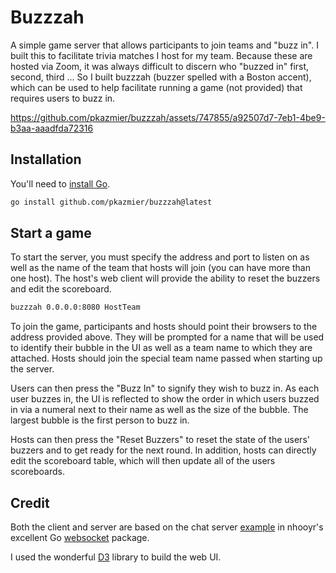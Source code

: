 # Buzzzah

A simple game server that allows participants to join teams and "buzz in". I
built this to facilitate trivia matches I host for my team. Because these are
hosted via Zoom, it was always difficult to discern who "buzzed in" first,
second, third ... So I built buzzzah (buzzer spelled with a Boston accent),
which can be used to help facilitate running a game (not provided) that
requires users to buzz in.

https://github.com/pkazmier/buzzzah/assets/747855/a92507d7-7eb1-4be9-b3aa-aaadfda72316

## Installation

You'll need to [install Go](https://golang.org/doc/install).

```sh
go install github.com/pkazmier/buzzzah@latest
```

## Start a game

To start the server, you must specify the address and port to listen on as
well as the name of the team that hosts will join (you can have more than one
host). The host's web client will provide the ability to reset the buzzers and
edit the scoreboard.

```sh
buzzzah 0.0.0.0:8080 HostTeam
```

To join the game, participants and hosts should point their browsers to the
address provided above. They will be prompted for a name that will be used to
identify their bubble in the UI as well as a team name to which they are
attached. Hosts should join the special team name passed when starting up the
server.

Users can then press the "Buzz In" to signify they wish to buzz in. As each
user buzzes in, the UI is reflected to show the order in which users buzzed in
via a numeral next to their name as well as the size of the bubble. The
largest bubble is the first person to buzz in.

Hosts can then press the "Reset Buzzers" to reset the state of the users'
buzzers and to get ready for the next round. In addition, hosts can directly
edit the scoreboard table, which will then update all of the users
scoreboards.

## Credit

Both the client and server are based on the chat server
[example](https://github.com/nhooyr/websocket/tree/master/internal/examples/chat)
in nhooyr's excellent Go [websocket](https://github.com/nhooyr/websocket) package.

I used the wonderful
[D3](https://d3js.org) library to build the web UI.
